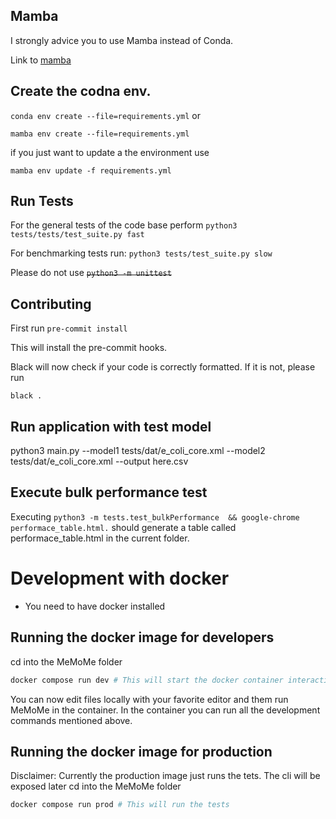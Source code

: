 
## Mamba
I strongly advice you to use Mamba instead of Conda.

Link to [mamba](Mamba.readthedocs.io/en/latest/installation.html)

## Create the codna env.

`conda env create --file=requirements.yml` 
or 

`mamba env create --file=requirements.yml` 

if you just want to update a the environment use

`mamba env update -f requirements.yml`


## Run Tests

For the general tests of the code base perform
`python3 tests/tests/test_suite.py fast`

For benchmarking tests run:
`python3 tests/test_suite.py slow`

Please do not use
~~`python3 -m unittest`~~


## Contributing
First run `pre-commit install`

This will install the pre-commit hooks.

Black will now check if your code is correctly formatted.
If it is not, please run 
```
black .
```


## Run application with test model
python3 main.py --model1 tests/dat/e_coli_core.xml  --model2 tests/dat/e_coli_core.xml --output here.csv

## Execute bulk performance test
Executing 
`python3 -m tests.test_bulkPerformance  && google-chrome performace_table.html.`
should generate a table called performace_table.html in the current folder.

# Development with docker
* You need to have docker installed

## Running the docker image for developers
cd into the MeMoMe folder
```bash
docker compose run dev # This will start the docker container interactively
```
You can now edit files locally with your favorite editor and them run MeMoMe in the container. In the container you can run all the development commands mentioned above.

## Running the docker image for production
Disclaimer: Currently the production image just runs the tets. The cli will be exposed later
cd into the MeMoMe folder
```bash
docker compose run prod # This will run the tests
```
